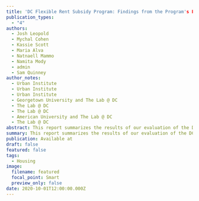 ```yaml
---
title: 'DC Flexible Rent Subsidy Program: Findings from the Program's First Year'
publication_types:
  - "4"
authors:
  - Josh Leopold
  - Mychal Cohen
  - Kassie Scott
  - Maria Alva
  - Natnaell Mammo
  - Namita Mody
  - admin
  - Sam Quinney
author_notes:
  - Urban Institute
  - Urban Institute
  - Urban Institute
  - Georgetown University and The Lab @ DC
  - The Lab @ DC
  - The Lab @ DC
  - American University and The Lab @ DC
  - The Lab @ DC
abstract: This report summarizes the results of our evaluation of the DC Flexible Rent Subsidy Program (DC Flex).
summary: This report summarizes the results of our evaluation of the DC Flexible Rent Subsidy Program (DC Flex).
publication: Available at
draft: false
featured: false
tags:
  - Housing
image:
  filename: featured
  focal_point: Smart
  preview_only: false
date: 2020-10-01T12:00:00.000Z
---
```

